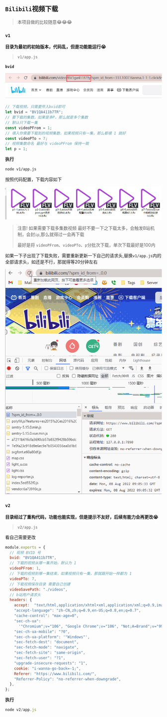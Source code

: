 ## `Bilibili`视频下载

> 本项目做的比较随意:joy::joy::joy:

### `v1`

**目录为最初的初始版本，代码乱，但是功能能运行:sob:**

> `v1/app.js`

**`bvid`**

![bvid](./imgs/bvid.jpg)

```js
// 下载视频，只需要传入bvid即可
let bvid = "BV1QA411b7TR";
// 要下载的集数，如果是多P，那么就是多个集数
// 默认只下载一集
const videoPFrom = 1;
// 填入你需要下载到的视频集数，如果视频只有一集，那么都填 1 就好
const videoPTo = 7;
// 视频集数命名 最好与 videoPFrom 保持一致
let p = 1;
```

**执行**

```sh
node v1/app.js
```

按照代码配置，下载内容如下

![v1](./imgs/v1-video.jpg)

>  注意!  如果需要下载多集数视频  最好不要一下之下载太多，会触发B站机制，会封`ip`,那么就得过一会再下载
>
> 最好是将 `videoPFrom`、`videoPTo`、`p`分批次下载，单次下载最好是100内

如果一下子出现了下载失败，需要重新更新一下自己的请求头,替换`v1/app.js`内的全部请求头，如还是不行，那就得等20分钟左右

![headers](./imgs/headers.gif)

### `v2`

**目录经过了重构代码，功能也能实现，但是提示不友好，后续有能力会再更改:sob:**

> `v2/app.js`

看自己需要更改

```js
module.exports = {
  // 视频 BVID 号
  bvid: "BV1QA411b7TR",
  // 下载的视频从哪一集开始，默认为 1
  videoPFrom: 1,
  // 下载的视频到哪一集结束，如果视频只有一集，那就跟开始一样都为 1
  videoPTo: 7,
  // 下载视频保存目录 需要自己创建
  videoSavePath: "./videos",
  // b站用户请求头
  headers: {
    accept:  "text/html,application/xhtml+xml,application/xml;q=0.9,image/avif,image/webp,image/apng,*/*;q=0.8,application/signed-exchange;v=b3;q=0.9",
    "accept-language": "zh-CN,zh;q=0.9,en-US;q=0.8,en;q=0.7",
    "cache-control": "max-age=0",
    "sec-ch-ua":
      '"Chromium";v="106", "Google Chrome";v="106", "Not;A=Brand";v="99"',
    "sec-ch-ua-mobile": "?0",
    "sec-ch-ua-platform": '"Windows"',
    "sec-fetch-dest": "document",
    "sec-fetch-mode": "navigate",
    "sec-fetch-site": "same-origin",
    "sec-fetch-user": "?1",
    "upgrade-insecure-requests": "1",
    cookie: "i-wanna-go-back=-1;",
    Referer: "https://www.bilibili.com/",
    "Referrer-Policy": "no-referrer-when-downgrade",
  },
};

```

**执行**

```js
node v2/app.js
```

